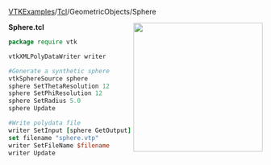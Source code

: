 [VTKExamples](/index/)/[Tcl](/Tcl)/GeometricObjects/Sphere

<img align="right" src="https://github.com/lorensen/VTKExamples/blob/gh-pages/Testing/Baseline/GeometricObjects/TestSphere.png?raw=true" width="256" />

**Sphere.tcl**
```tcl
package require vtk

vtkXMLPolyDataWriter writer

#Generate a synthetic sphere
vtkSphereSource sphere
sphere SetThetaResolution 12
sphere SetPhiResolution 12
sphere SetRadius 5.0
sphere Update

#Write polydata file
writer SetInput [sphere GetOutput]
set filename "sphere.vtp"
writer SetFileName $filename
writer Update
```
